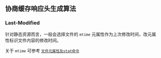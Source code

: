## 协商缓存响应头生成算法

### Last-Modified

针对静态资源而言，一般会选择文件的 `mtime` 元属性作为上次修改时间，改元属性标识文件内容的修改时间。

关于 `mtime` 可参考 [`文件元属性及stat命令`](../linux/items/4.stat命令.md)
